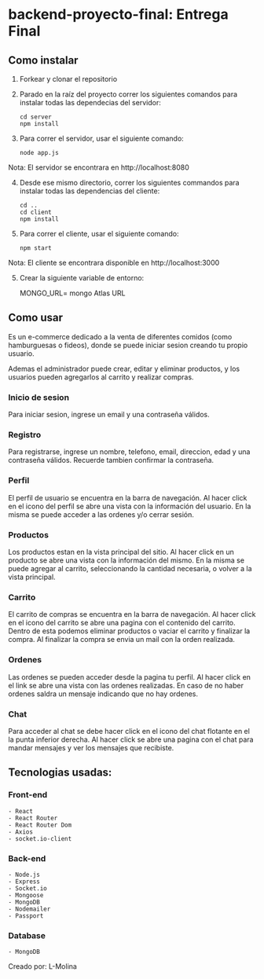 # backend-proyecto-final: Entrega Final

## Como instalar

1. Forkear y clonar el repositorio

2. Parado en la raíz del proyecto correr los siguientes comandos para instalar todas las dependecias del servidor:

   ```
   cd server
   npm install
   ```

3. Para correr el servidor, usar el siguiente comando:

   ```
   node app.js
   ```

Nota: El servidor se encontrara en http://localhost:8080

4. Desde ese mismo directorio, correr los siguientes commandos para instalar todas las dependencias del cliente:

   ```
   cd ..
   cd client
   npm install
   ```

5. Para correr el cliente, usar el siguiente comando:

   ```
   npm start
   ```

Nota: El cliente se encontrara disponible en http://localhost:3000
   
5. Crear la siguiente variable de entorno:
   
   MONGO_URL= mongo Atlas URL

## Como usar

Es un e-commerce dedicado a la venta de diferentes comidos (como hamburguesas o fideos), donde se puede iniciar sesion creando tu propio usuario.

Ademas el administrador puede crear, editar y eliminar productos, y los usuarios pueden agregarlos al carrito y realizar compras.

### Inicio de sesion

Para iniciar sesion, ingrese un email y una contraseña válidos.

### Registro

Para registrarse, ingrese un nombre, telefono, email, direccion, edad y una contraseña válidos. 
Recuerde tambien confirmar la contraseña.

### Perfil

El perfil de usuario se encuentra en la barra de navegación. Al hacer click en el icono del perfil se abre una vista con la información del usuario. 
En la misma se puede acceder a las ordenes y/o cerrar sesión.

### Productos

Los productos estan en la vista principal del sitio. Al hacer click en un producto se abre una vista con la información del mismo. 
En la misma se puede agregar al carrito, seleccionando la cantidad necesaria, o volver a la vista principal.

### Carrito

El carrito de compras se encuentra en la barra de navegación. Al hacer click en el icono del carrito se abre una pagina con el contenido del carrito. 
Dentro de esta podemos eliminar productos o vaciar el carrito y finalizar la compra.
Al finalizar la compra se envia un mail con la orden realizada.

### Ordenes

Las ordenes se pueden acceder desde la pagina tu perfil. 
Al hacer click en el link se abre una vista con las ordenes realizadas. En caso de no haber ordenes saldra un mensaje indicando que no hay ordenes.

### Chat

Para acceder al chat se debe hacer click en el icono del chat flotante en el la punta inferior derecha. 
Al hacer click se abre una pagina con el chat para mandar mensajes y ver los mensajes que recibiste.
## Tecnologias usadas:

### Front-end

```
- React
- React Router
- React Router Dom
- Axios
- socket.io-client
```

### Back-end

```
- Node.js
- Express
- Socket.io
- Mongoose
- MongoDB
- Nodemailer
- Passport
```

### Database

```
- MongoDB
```

Creado por: L-Molina
